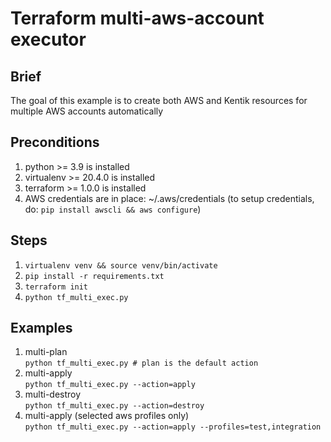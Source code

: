 # Terraform multi-aws-account executor

## Brief

The goal of this example is to create both AWS and Kentik resources for multiple AWS accounts automatically

## Preconditions
1. python >= 3.9 is installed
1. virtualenv >= 20.4.0 is installed
1. terraform >= 1.0.0 is installed
1. AWS credentials are in place: ~/.aws/credentials  (to setup credentials, do: ```pip install awscli && aws configure```)

## Steps

1. ```virtualenv venv && source venv/bin/activate```
1. ```pip install -r requirements.txt```
1. ```terraform init```
1. ```python tf_multi_exec.py```

## Examples

1. multi-plan  
```python tf_multi_exec.py # plan is the default action``` 
1. multi-apply  
```python tf_multi_exec.py --action=apply```
1. multi-destroy  
```python tf_multi_exec.py --action=destroy```
1. multi-apply (selected aws profiles only)  
```python tf_multi_exec.py --action=apply --profiles=test,integration```